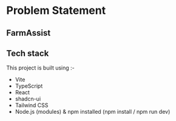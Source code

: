 # Problem Statement

## FarmAssist

## Tech stack
This project is built using :- 
 
 - Vite
 - TypeScript
 - React
 - shadcn-ui
 - Tailwind CSS
 -  Node.js (modules) & npm installed (npm install / npm run dev)